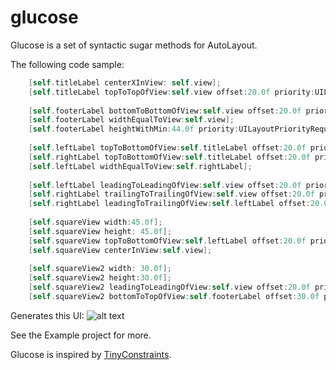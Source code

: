 # glucose
Glucose is a set of syntactic sugar methods for AutoLayout.

The following code sample:
```Objective-C
    [self.titleLabel centerXInView: self.view];
    [self.titleLabel topToTopOfView:self.view offset:20.0f priority:UILayoutPriorityRequired isActive:YES];
    
    [self.footerLabel bottomToBottomOfView:self.view offset:20.0f priority:UILayoutPriorityRequired isActive:YES];
    [self.footerLabel widthEqualToView:self.view];
    [self.footerLabel heightWithMin:44.0f priority:UILayoutPriorityRequired isActive:YES];
    
    [self.leftLabel topToBottomOfView:self.titleLabel offset:20.0f priority:UILayoutPriorityRequired isActive:YES];
    [self.rightLabel topToBottomOfView:self.titleLabel offset:20.0f priority:UILayoutPriorityRequired isActive:YES];
    [self.leftLabel widthEqualToView:self.rightLabel];
    
    [self.leftLabel leadingToLeadingOfView:self.view offset:20.0f priority:UILayoutPriorityRequired isActive:YES];
    [self.rightLabel trailingToTrailingOfView:self.view offset:20.0f priority:UILayoutPriorityRequired isActive:YES];
    [self.rightLabel leadingToTrailingOfView:self.leftLabel offset:20.0f priority:UILayoutPriorityRequired isActive:YES];
    
    [self.squareView width:45.0f];
    [self.squareView height: 45.0f];
    [self.squareView topToBottomOfView:self.leftLabel offset:20.0f priority:UILayoutPriorityRequired isActive:YES];
    [self.squareView centerInView:self.view];
    
    [self.squareView2 width: 30.0f];
    [self.squareView2 height:30.0f];
    [self.squareView2 leadingToLeadingOfView:self.view offset:20.0f priority:UILayoutPriorityRequired isActive:YES];
    [self.squareView2 bottomToTopOfView:self.footerLabel offset:30.0f priority:UILayoutPriorityRequired isActive:YES];
```
Generates this UI:
![alt text](https://github.com/idomizrachi/glucose/blob/master/Screenshots/Sample.png?raw=true "Sample App")

See the Example project for more.



Glucose is inspired by [TinyConstraints](https://github.com/roberthein/TinyConstraints).


